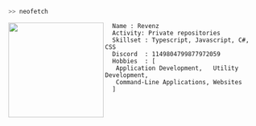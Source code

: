 ```bash
>> neofetch
```

<img align="left" src="https://avatars.githubusercontent.com/u/155520951?v=4" width="189"/>

```
  Name : Revenz
  Activity: Private repositories
  Skillset : Typescript, Javascript, C#, CSS
  Discord  : 1149804799877972059
  Hobbies  : [
   Application Development,   Utility Development,
   Command-Line Applications, Websites
  ]
```
  
